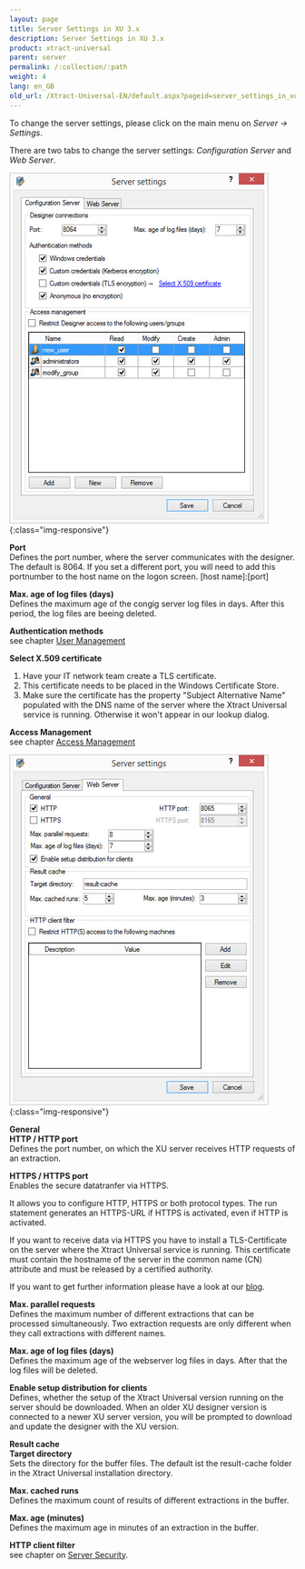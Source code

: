 ```yaml
---
layout: page
title: Server Settings in XU 3.x
description: Server Settings in XU 3.x
product: xtract-universal
parent: server
permalink: /:collection/:path
weight: 4
lang: en_GB
old_url: /Xtract-Universal-EN/default.aspx?pageid=server_settings_in_xu_3_x
---
```


To change the server settings, please click on the main menu on *Server -> Settings*.

There are two tabs to change the server settings: *Configuration Server* and *Web Server*. 

![XU3_ServerSettings_config_tab](/img/content/XU3_ServerSettings_config_tab.jpg){:class="img-responsive"}

**Port** <br>
Defines the port number, where the server communicates with the designer. The default is 8064. If you set a different port, you will need to add this portnumber to the host name on the logon screen. [host name]:[port]

**Max. age of log files (days)** <br>
Defines the maximum age of the congig server log files in days. After this period, the log files are beeing deleted.

**Authentication methods** <br>
see chapter [User Management]()

**Select X.509 certificate** <br>
1. Have your IT network team create a TLS certificate.
2. This certificate needs to be placed in the Windows Certificate Store.
3. Make sure the certificate has the property "Subject Alternative Name" populated with the DNS name of the server where the Xtract Universal service is running. Otherwise it won't appear in our lookup dialog.

**Access Management** <br>
see chapter [Access Management]()

![XU3_ServerSettings_web_tab](/img/content/XU3_ServerSettings_web_tab.jpg){:class="img-responsive"} 

**General** <br>
**HTTP / HTTP port** <br>
Defines the port number, on which the XU server receives HTTP requests of an extraction.

**HTTPS / HTTPS port** <br>
Enables the secure datatranfer via HTTPS.

It allows you to configure HTTP, HTTPS or both protocol types. The run statement generates an HTTPS-URL if HTTPS is activated, even if HTTP is activated.

If you want to receive data via HTTPS you have to install a TLS-Certificate on the server where the Xtract Universal service is running. 
This certificate must contain the hostname of the server in the common name (CN) attribute and must be released by a certified authority.

If you want to get further information please have a look at our [blog]().


**Max. parallel requests** <br>
Defines the maximum number of different extractions that can be processed simultaneously. Two extraction requests are only different when they call extractions with different names.

**Max. age of log files (days)** <br>
Defines the maximum age of the webserver log files in days. After that the log files will be deleted. 

**Enable setup distribution for clients** <br>
Defines, whether the setup of the Xtract Universal version running on the server should be downloaded.
When an older XU designer version is connected to a newer XU server version, you will be prompted to download and update the designer with the XU version. 


**Result cache** <br>
**Target directory** <br>
Sets the directory for the buffer files. The default ist the result-cache folder in the Xtract Universal installation directory.

**Max. cached runs** <br>
Defines the maximum count of results of different extractions in the buffer.

**Max. age (minutes)** <br>
Defines the maximum age in minutes of an extraction in the buffer.

**HTTP client filter** <br>
see chapter on [Server Security]().